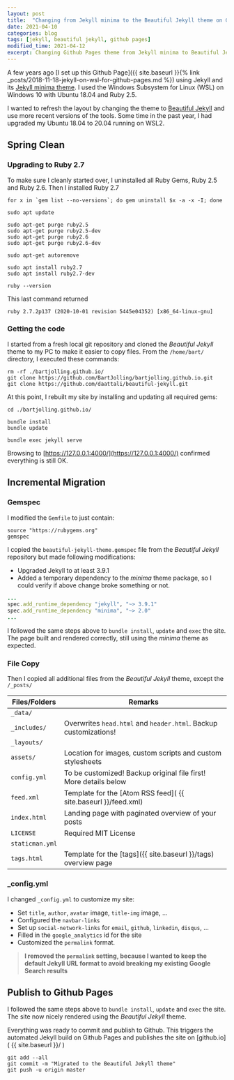```yaml
---
layout: post
title:  "Changing from Jekyll minima to the Beautiful Jekyll theme on Github Pages"
date: 2021-04-10
categories: blog
tags: [jekyll, beautiful jekyll, github pages]
modified_time: 2021-04-12
excerpt: Changing Github Pages theme from Jekyll minima to Beautiful Jekyll while upgrading to Ruby 2.7
---
```


A few years ago [I set up this Github Page]({{ site.baseurl }}{% link _posts/2018-11-18-jekyll-on-wsl-for-github-pages.md %}) using Jekyll and its [Jekyll minima theme](https://github.com/jekyll/minima). I used the Windows Subsystem for Linux (WSL) on Windows 10 with Ubuntu 18.04 and Ruby 2.5.

I wanted to refresh the layout by changing the theme to [Beautiful Jekyll](https://github.com/daattali/beautiful-jekyll) and use more recent versions of the tools. Some time in the past year, I had upgraded my Ubuntu 18.04 to 20.04 running on WSL2.

## Spring Clean

### Upgrading to Ruby 2.7
To make sure I cleanly started over, I uninstalled all Ruby Gems, Ruby 2.5 and Ruby 2.6. Then I installed Ruby 2.7

~~~~ shell
for x in `gem list --no-versions`; do gem uninstall $x -a -x -I; done

sudo apt update

sudo apt-get purge ruby2.5
sudo apt-get purge ruby2.5-dev
sudo apt-get purge ruby2.6
sudo apt-get purge ruby2.6-dev

sudo apt-get autoremove

sudo apt install ruby2.7
sudo apt install ruby2.7-dev

ruby --version
~~~~

This last command returned
~~~~ shell
ruby 2.7.2p137 (2020-10-01 revision 5445e04352) [x86_64-linux-gnu]
~~~~ 


### Getting the code
I started from a fresh local git repository and cloned the *Beautiful Jekyll* theme to my PC to make it easier to copy files. From the `/home/bart/` directory, I executed these commands:

~~~~ shell
rm -rf ./bartjolling.github.io/
git clone https://github.com/BartJolling/bartjolling.github.io.git
git clone https://github.com/daattali/beautiful-jekyll.git
~~~~

At this point, I rebuilt my site by installing and updating all required gems:

~~~~ shell
cd ./bartjolling.github.io/

bundle install
bundle update

bundle exec jekyll serve
~~~~ 

Browsing to [https://127.0.0.1:4000/](https://127.0.0.1:4000/) confirmed everything is still OK.

## Incremental Migration

### Gemspec
I modified the `Gemfile` to just contain:
~~~~ 
source "https://rubygems.org"
gemspec
~~~~

I copied the `beautiful-jekyll-theme.gemspec` file from the *Beautiful Jekyll* repository but made following modifications:
- Upgraded Jekyll to at least 3.9.1
- Added a temporary dependency to the *minima* theme package, so I could verify if above change broke something or not.

~~~~ ruby
...
spec.add_runtime_dependency "jekyll", "~> 3.9.1"
spec.add_runtime_dependency "minima", "~> 2.0"
...
~~~~ 
I followed the same steps above to `bundle install`, `update` and `exec` the site. The page built and rendered correctly, still using the *minima* theme as expected.

### File Copy
Then I copied all additional files from the *Beautiful Jekyll* theme, except the `/_posts/`

| Files/Folders | Remarks                                                          |
| ------------- | ---------------------------------------------------------------- | 
|`_data/`       |                                                                  |
|`_includes/`   | Overwrites `head.html` and `header.html`. Backup customizations! |
|`_layouts/`    |                                                                  |
|`assets/`      | Location for images, custom scripts and custom stylesheets       |
|`config.yml`   | To be customized! Backup original file first! More details below |
|`feed.xml`     | Template for the [Atom RSS feed]( {{ site.baseurl }}/feed.xml)   |
|`index.html`   | Landing page with paginated overview of your posts               |
|`LICENSE`      | Required MIT License                                             |
|`staticman.yml`|                                                                  |
|`tags.html`    | Template for the [tags]({{ site.baseurl }}/tags) overview page   |

### _config.yml
I changed `_config.yml` to customize my site:
- Set `title`, `author`, `avatar` image, `title-img` image, ... 
- Configured the `navbar-links`
- Set up `social-network-links` for `email`, `github`, `linkedin`, `disqus`, ... 
- Filled in the `google_analytics` id for the site
- Customized the `permalink` format. 

> **I removed the `permalink` setting, because I wanted to keep the default Jekyll URL format to avoid breaking my existing Google Search results**

## Publish to Github Pages
I followed the same steps above to `bundle install`, `update` and `exec` the site. The site now nicely rendered using the *Beautiful Jekyll* theme.

Everything was ready to commit and publish to Github. This triggers the automated Jekyll build on Github Pages and publishes the site on [github.io]( {{ site.baseurl }}/ )
~~~~ shell
git add --all
git commit -m "Migrated to the Beautiful Jekyll theme"
git push -u origin master
~~~~
